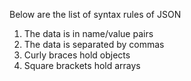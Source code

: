 
  Below are the list of syntax rules of JSON
  1. The data is in name/value pairs
  2. The data is separated by commas
  3. Curly braces hold objects
  4. Square brackets hold arrays
